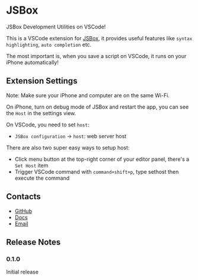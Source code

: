 # JSBox

JSBox Development Utilities on VSCode!

This is a VSCode extension for [JSBox](https://docs.xteko.com), it provides useful features like `syntax highlighting`, `auto completion` etc.

The most important is, when you save a script on VSCode, it runs on your iPhone automatically!

## Extension Settings

Note: Make sure your iPhone and computer are on the same Wi-Fi.

On iPhone, turn on debug mode of JSBox and restart the app, you can see the `Host` in the settings view.

On VSCode, you need to set `host`:

* `JSBox configuration` -> `host`: web server host

There are also two super easy ways to setup host:

- Click menu button at the top-right corner of your editor panel, there's a `Set Host` item
- Trigger VSCode command with `command+shift+p`, type sethost then execute the command

## Contacts

- [GitHub](https://github.com/cyanzhong/vscode-jsbox)
- [Docs](https://docs.xteko.com)
- [Email](mailto:log.e@qq.com)

## Release Notes

### 0.1.0

Initial release